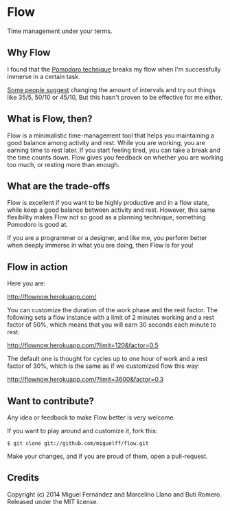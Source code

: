 Flow
=====

Time management under your terms.

Why Flow
--------

I found that the [Pomodoro technique](http://en.wikipedia.org/wiki/Pomodoro_Technique) breaks my flow when I'm successfully immerse in a certain task.

[Some people suggest](http://productivity.stackexchange.com/a/813) changing the amount of intervals and try out things like 35/5, 50/10 or 45/10, But this hasn't proven to be effective for me either.

What is Flow, then?
-------------------

Flow is a minimalistic time-management tool that helps you maintaining a good balance among activity and rest. While you are working, you are earning time to rest later. If you start feeling tired, you can take a break and the time counts down. Flow gives you feedback on whether you are working too much, or resting more than enough.

What are the trade-offs
-----------------------

Flow is excellent if you want to be highly productive and in a flow state, while keep a good balance between activity and rest. However, this same flexibility makes Flow not so good as a planning technique, something Pomodoro is good at.

If you are a programmer or a designer, and like me, you perform better when deeply immerse in what you are doing, then Flow is for you!

Flow in action
--------------

Here you are:

http://flownow.herokuapp.com/

You can customize the duration of the work phase and the rest factor. The following sets a flow instance with a limit of 2 minutes working and a rest factor of 50%, which means that you will earn 30 seconds each minute to rest:

http://flownow.herokuapp.com/?limit=120&factor=0.5

The default one is thought for cycles up to one hour of work and a rest factor of 30%, which is the same as if we customized flow this way:

http://flownow.herokuapp.com/?limit=3600&factor=0.3



Want to contribute?
-------------------

Any idea or feedback to make Flow better is very welcome.

If you want to play around and customize it, fork this:

    $ git clone git://github.com/miguelff/flow.git

Make your changes, and if you are proud of them, open a pull-request.

Credits
-------

Copyright (c) 2014 Miguel Fernández and Marcelino Llano and Buti Romero. Released under the MIT license.
